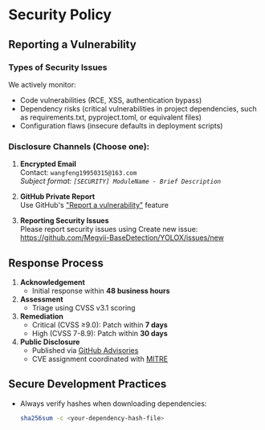 # Security Policy

## Reporting a Vulnerability

### Types of Security Issues
We actively monitor:  
- Code vulnerabilities (RCE, XSS, authentication bypass)  
- Dependency risks (critical vulnerabilities in project dependencies, such as requirements.txt, pyproject.toml, or equivalent files)  
- Configuration flaws (insecure defaults in deployment scripts)  

### Disclosure Channels (Choose one):

1. **Encrypted Email**  
   Contact: `wangfeng19950315@163.com`  
   *Subject format: `[SECURITY] ModuleName - Brief Description`*

2. **GitHub Private Report**  
   Use GitHub's ["Report a vulnerability"](https://github.com/Megvii-BaseDetection/YOLOX/security/advisories) feature  

3. **Reporting Security Issues**  
   Please report security issues using Create new issue: https://github.com/Megvii-BaseDetection/YOLOX/issues/new


## Response Process  
1. **Acknowledgement**  
   - Initial response within **48 business hours**  
2. **Assessment**  
   - Triage using CVSS v3.1 scoring  
3. **Remediation**  
   - Critical (CVSS ≥9.0): Patch within **7 days**  
   - High (CVSS 7-8.9): Patch within **30 days**  
4. **Public Disclosure**  
   - Published via [GitHub Advisories](https://github.com/Megvii-BaseDetection/YOLOX/security/advisories)  
   - CVE assignment coordinated with [MITRE](https://cveform.mitre.org)
  
## Secure Development Practices  
- Always verify hashes when downloading dependencies:  
  ```bash
  sha256sum -c <your-dependency-hash-file>
  ```
